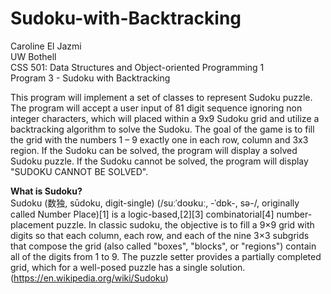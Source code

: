 # Sudoku-with-Backtracking

Caroline El Jazmi<br/>
UW Bothell<br/>
CSS 501: Data Structures and Object-oriented Programming 1<br/>
Program 3 - Sudoku with Backtracking<br/>

 This program will implement a set of classes to represent Sudoku puzzle.
 The program will accept a user input of 81 digit sequence ignoring non integer characters, 
 which will placed within a 9x9 Sudoku grid and utilize a backtracking algorithm to solve the Sudoku. The goal of the game is
 to fill the grid with the numbers 1 – 9 exactly one in each row, column and 3x3 region. If the Sudoku can be solved, 
 the program will display a solved Sudoku puzzle. If the Sudoku cannot be solved, the program will display "SUDOKU CANNOT BE SOLVED".<br/>


**What is Sudoku?**<br/>
Sudoku (数独, sūdoku, digit-single) (/suːˈdoʊkuː, -ˈdɒk-, sə-/, originally called Number Place)[1] is a logic-based,[2][3] combinatorial[4] number-placement puzzle. In classic sudoku, the objective is to fill a 9×9 grid with digits so that each column, each row, and each of the nine 3×3 subgrids that compose the grid (also called "boxes", "blocks", or "regions") contain all of the digits from 1 to 9. The puzzle setter provides a partially completed grid, which for a well-posed puzzle has a single solution. (https://en.wikipedia.org/wiki/Sudoku)
